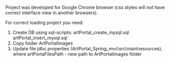 Project was developed for Google Chrome browser 
(css styles will not have correct interface view in another browsers).

For correct loading project you need:
1. Create DB using sql-scripts:
	artPortal_create_mysql.sql
	artPortal_insert_mysql.sql
2. Copy folder ArtPortalImages
3. Update file jdbc.properties (ArtPortal_Spring_mvc\src\main\resources), 
where artPortaFilesPath - new path to ArtPortalImages folder
